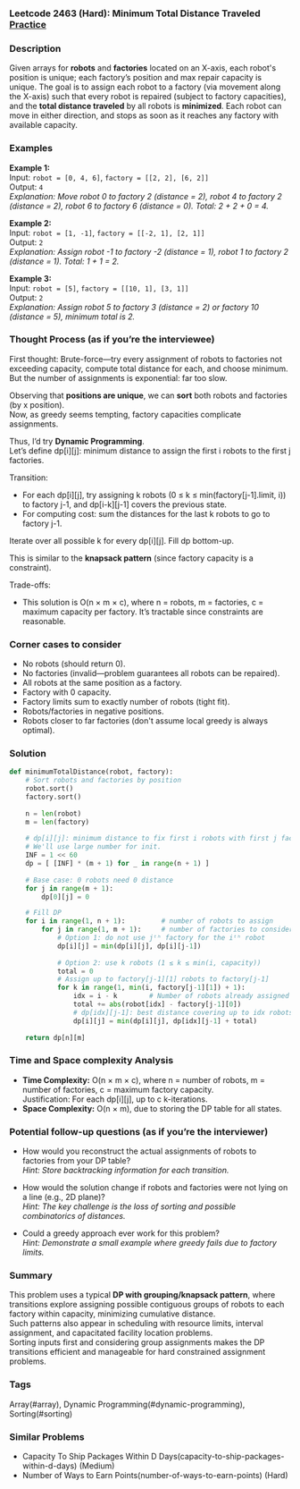 ### Leetcode 2463 (Hard): Minimum Total Distance Traveled [Practice](https://leetcode.com/problems/minimum-total-distance-traveled)

### Description  
Given arrays for **robots** and **factories** located on an X-axis, each robot's position is unique; each factory’s position and max repair capacity is unique. The goal is to assign each robot to a factory (via movement along the X-axis) such that every robot is repaired (subject to factory capacities), and the **total distance traveled** by all robots is **minimized**. Each robot can move in either direction, and stops as soon as it reaches any factory with available capacity.

### Examples  

**Example 1:**  
Input: `robot = [0, 4, 6]`, `factory = [[2, 2], [6, 2]]`  
Output: `4`  
*Explanation: Move robot 0 to factory 2 (distance = 2), robot 4 to factory 2 (distance = 2), robot 6 to factory 6 (distance = 0). Total: 2 + 2 + 0 = 4.*

**Example 2:**  
Input: `robot = [1, -1]`, `factory = [[-2, 1], [2, 1]]`  
Output: `2`  
*Explanation: Assign robot -1 to factory -2 (distance = 1), robot 1 to factory 2 (distance = 1). Total: 1 + 1 = 2.*

**Example 3:**  
Input: `robot = [5]`, `factory = [[10, 1], [3, 1]]`  
Output: `2`  
*Explanation: Assign robot 5 to factory 3 (distance = 2) or factory 10 (distance = 5), minimum total is 2.*

### Thought Process (as if you’re the interviewee)  
First thought: Brute-force—try every assignment of robots to factories not exceeding capacity, compute total distance for each, and choose minimum.  
But the number of assignments is exponential: far too slow.

Observing that **positions are unique**, we can **sort** both robots and factories (by x position).  
Now, as greedy seems tempting, factory capacities complicate assignments.

Thus, I’d try **Dynamic Programming**.  
Let’s define dp[i][j]: minimum distance to assign the first i robots to the first j factories.

Transition:
- For each dp[i][j], try assigning k robots (0 ≤ k ≤ min(factory[j-1].limit, i)) to factory j-1, and dp[i-k][j-1] covers the previous state.  
- For computing cost: sum the distances for the last k robots to go to factory j-1.

Iterate over all possible k for every dp[i][j]. Fill dp bottom-up.

This is similar to the **knapsack pattern** (since factory capacity is a constraint).

Trade-offs:  
- This solution is O(n × m × c), where n = robots, m = factories, c = maximum capacity per factory. It’s tractable since constraints are reasonable.

### Corner cases to consider  
- No robots (should return 0).
- No factories (invalid—problem guarantees all robots can be repaired).
- All robots at the same position as a factory.
- Factory with 0 capacity.
- Factory limits sum to exactly number of robots (tight fit).
- Robots/factories in negative positions.
- Robots closer to far factories (don't assume local greedy is always optimal).

### Solution

```python
def minimumTotalDistance(robot, factory):
    # Sort robots and factories by position
    robot.sort()
    factory.sort()
    
    n = len(robot)
    m = len(factory)
    
    # dp[i][j]: minimum distance to fix first i robots with first j factories
    # We'll use large number for init.
    INF = 1 << 60
    dp = [ [INF] * (m + 1) for _ in range(n + 1) ]
    
    # Base case: 0 robots need 0 distance
    for j in range(m + 1):
        dp[0][j] = 0

    # Fill DP
    for i in range(1, n + 1):         # number of robots to assign
        for j in range(1, m + 1):     # number of factories to consider
            # Option 1: do not use jᵗʰ factory for the iᵗʰ robot
            dp[i][j] = min(dp[i][j], dp[i][j-1])
            
            # Option 2: use k robots (1 ≤ k ≤ min(i, capacity))
            total = 0
            # Assign up to factory[j-1][1] robots to factory[j-1]
            for k in range(1, min(i, factory[j-1][1]) + 1):
                idx = i - k        # Number of robots already assigned (remaining)
                total += abs(robot[idx] - factory[j-1][0])
                # dp[idx][j-1]: best distance covering up to idx robots with (j-1) factories
                dp[i][j] = min(dp[i][j], dp[idx][j-1] + total)
    
    return dp[n][m]
```

### Time and Space complexity Analysis  

- **Time Complexity:** O(n × m × c), where n = number of robots, m = number of factories, c = maximum factory capacity.  
  Justification: For each dp[i][j], up to c k-iterations.
- **Space Complexity:** O(n × m), due to storing the DP table for all states.

### Potential follow-up questions (as if you’re the interviewer)  

- How would you reconstruct the actual assignments of robots to factories from your DP table?  
  *Hint: Store backtracking information for each transition.*

- How would the solution change if robots and factories were not lying on a line (e.g., 2D plane)?  
  *Hint: The key challenge is the loss of sorting and possible combinatorics of distances.*

- Could a greedy approach ever work for this problem?  
  *Hint: Demonstrate a small example where greedy fails due to factory limits.*

### Summary  
This problem uses a typical **DP with grouping/knapsack pattern**, where transitions explore assigning possible contiguous groups of robots to each factory within capacity, minimizing cumulative distance.  
Such patterns also appear in scheduling with resource limits, interval assignment, and capacitated facility location problems.  
Sorting inputs first and considering group assignments makes the DP transitions efficient and manageable for hard constrained assignment problems.

### Tags
Array(#array), Dynamic Programming(#dynamic-programming), Sorting(#sorting)

### Similar Problems
- Capacity To Ship Packages Within D Days(capacity-to-ship-packages-within-d-days) (Medium)
- Number of Ways to Earn Points(number-of-ways-to-earn-points) (Hard)